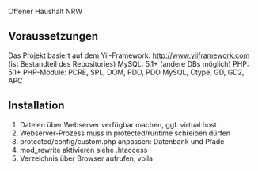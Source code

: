 Offener Haushalt NRW

Voraussetzungen
-------------------
Das Projekt basiert auf dem Yii-Framework: http://www.yiiframework.com (ist Bestandteil des Repositories)
MySQL: 5.1+ (andere DBs möglich)
PHP: 5.1+
PHP-Module: PCRE, SPL, DOM, PDO, PDO MySQL, Ctype, GD, GD2, APC

Installation
-------------
1. Dateien über Webserver verfügbar machen, ggf. virtual host
2. Webserver-Prozess muss in protected/runtime schreiben dürfen
3. protected/config/custom.php anpassen: Datenbank und Pfade
4. mod_rewrite aktivieren siehe .htaccess
5. Verzeichnis über Browser aufrufen, voila
